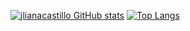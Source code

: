 [![jlianacastillo GitHub stats](https://github-readme-stats.vercel.app/api?username=jlianacastillo)](https://github.com/jlianacastillo/github-readme-stats)
[![Top Langs](https://github-readme-stats.vercel.app/api/top-langs/?username=jlianacastillo&langs_count=8)](https://github.com/jlianacastillo/github-readme-stats)
